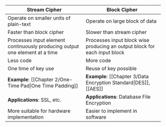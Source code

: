 
| Stream Cipher                                                               | Block Cipher                                                              |
| --------------------------------------------------------------------------- | ------------------------------------------------------------------------- |
| Operate on smaller units of plain-text                                      | Operate on large block of data                                            |
| Faster than block cipher                                                    | Slower than stream cipher                                                 |
| Processes input element continuously producing output one element at a time | Processes input block wise producing an output block for each input block |
| Less code                                                                   | More code                                                                 |
| One time of key use                                                         | Reuse of key possible                                                     |
| **Example**: [[Chapter 2/One-Time Pad\|One Time Padding]]                   | **Example**: [[Chapter 3/Data Encryption Standard\|DES]], [[AES]]         |
| **Applications**: SSL, etc.                                                 | **Applications**: Database File Encryption                                |
| More suitable for hardware implementation                                   | Easier to implement in software                                           |

